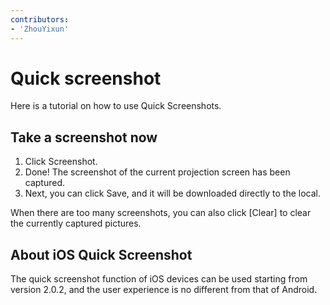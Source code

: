 ```yaml
---
contributors:
- 'ZhouYixun'
---
```


# Quick screenshot

Here is a tutorial on how to use Quick Screenshots.

## Take a screenshot now

1. Click Screenshot.
2. Done! The screenshot of the current projection screen has been captured.
3. Next, you can click Save, and it will be downloaded directly to the local.

When there are too many screenshots, you can also click [Clear] to clear the currently captured pictures.

## About iOS Quick Screenshot

The quick screenshot function of iOS devices can be used starting from version 2.0.2, and the user experience is no different from that of Android.
